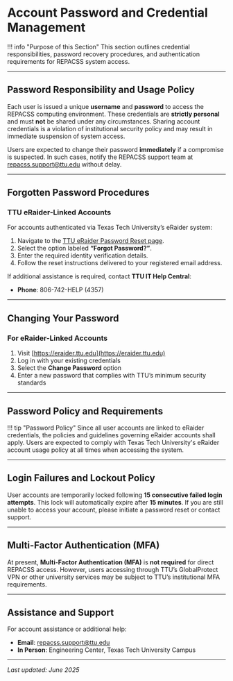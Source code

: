 # Account Password and Credential Management

!!! info "Purpose of this Section"
    This section outlines credential responsibilities, password recovery procedures, and authentication requirements for REPACSS system access.

---

## Password Responsibility and Usage Policy

Each user is issued a unique **username** and **password** to access the REPACSS computing environment. These credentials are **strictly personal** and must **not** be shared under any circumstances. Sharing account credentials is a violation of institutional security policy and may result in immediate suspension of system access.

Users are expected to change their password **immediately** if a compromise is suspected. In such cases, notify the REPACSS support team at [repacss.support@ttu.edu](mailto:repacss.support@ttu.edu) without delay.

---

## Forgotten Password Procedures

### TTU eRaider-Linked Accounts

For accounts authenticated via Texas Tech University’s eRaider system:

1. Navigate to the [TTU eRaider Password Reset page](https://eraider.ttu.edu).
2. Select the option labeled **“Forgot Password?”**.
3. Enter the required identity verification details.
4. Follow the reset instructions delivered to your registered email address.

If additional assistance is required, contact **TTU IT Help Central**:

- **Phone**: 806-742-HELP (4357) 

---

<!-- ### Locally Managed REPACSS Accounts

If your account is not tied to TTU's eRaider system:

- Send an email to [repacss.support@ttu.edu](mailto:repacss.support@ttu.edu)
- Include your username and a description of the issue
- A system administrator will issue a temporary reset token or guide you through the reset process during standard support hours

--- -->

## Changing Your Password

### For eRaider-Linked Accounts

1. Visit [https://eraider.ttu.edu](https://eraider.ttu.edu)
2. Log in with your existing credentials
3. Select the **Change Password** option
4. Enter a new password that complies with TTU’s minimum security standards

<!-- ### For Local REPACSS Accounts

Submit a password change request via email to [repacss.support@ttu.edu](mailto:repacss.support@ttu.edu). A system administrator will assist with the secure password reset process. -->

---

## Password Policy and Requirements

!!! tip "Password Policy"
    Since all user accounts are linked to eRaider credentials, the policies and guidelines governing eRaider accounts shall apply. Users are expected to comply with Texas Tech University's eRaider account usage policy at all times when accessing the system.
<!-- All REPACSS passwords must adhere to the following standards:

| Requirement           | Description                                 |
|-----------------------|---------------------------------------------|
| Minimum Length        | At least 12 characters                      |
| Character Composition | Must include uppercase, lowercase, digits, and special characters |
| Expiration Policy     | Passwords must be changed every 12 months   |
| Restrictions          | Avoid using names, dictionary words, or predictable patterns |

!!! tip "Consider Using a Passphrase"
    Create a strong and memorable password such as: `RedRaider@2024!CloudsGoHigh` -->

---

## Login Failures and Lockout Policy

User accounts are temporarily locked following **15 consecutive failed login attempts**. This lock will automatically expire after **15 minutes**. If you are still unable to access your account, please initiate a password reset or contact support.

---

## Multi-Factor Authentication (MFA)

At present, **Multi-Factor Authentication (MFA)** is **not required** for direct REPACSS access. However, users accessing through TTU’s GlobalProtect VPN or other university services may be subject to TTU’s institutional MFA requirements.

---

## Assistance and Support

For account assistance or additional help:

- **Email**: [repacss.support@ttu.edu](mailto:repacss.support@ttu.edu)  
- **In Person**: Engineering Center, Texas Tech University Campus

---

_Last updated: June 2025_
